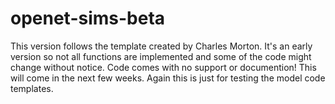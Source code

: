 # openet-sims-beta

This version follows the template created by Charles Morton. It's an early version so not all functions are implemented and some of the code might change without notice.
Code comes with no support or documention! This will come in the next few weeks. Again this is just for testing the model code templates.
